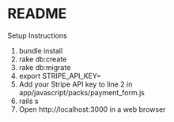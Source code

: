 # README

Setup Instructions

1. bundle install
2. rake db:create
3. rake db:migrate
4. export STRIPE_API_KEY=<YOUR STRIPE API TEST KEY>
5. Add your Stripe API key to line 2 in app/javascript/packs/payment_form.js
6. rails s
7. Open http://localhost:3000 in a web browser
